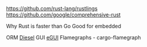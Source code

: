 https://github.com/rust-lang/rustlings
https://github.com/google/comprehensive-rust

Why
Rust is faster than Go
Good for embedded

ORM [Diesel](https://diesel.rs/)
GUI [eGUI](https://github.com/emilk/egui)
Flamegraphs - cargo-flamegraph